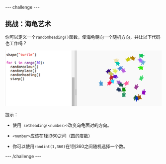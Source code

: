 \--- challenge \---

## 挑战：海龟艺术

你可以定义一个`randomheading()`函数，使海龟朝向一个随机方向，并让以下代码也工作吗？

![截图](images/modern-turtle-art.png)

提示：

- 使用` setheading(<number>)`改变乌龟面对的方向。

- `<number>`应该在1到360之间（圆的度数）

- 你可以使用`randint(1,360)`在1到360之间随机选择一个数。

\--- /challenge \---